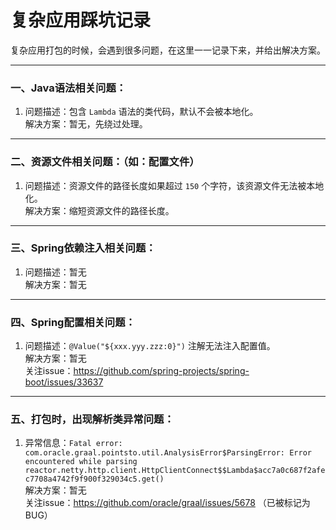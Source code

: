 # 复杂应用踩坑记录

复杂应用打包的时候，会遇到很多问题，在这里一一记录下来，并给出解决方案。

------

### 一、Java语法相关问题：

1. 问题描述：包含 `Lambda` 语法的类代码，默认不会被本地化。<br>
   解决方案：暂无，先绕过处理。

------

### 二、资源文件相关问题：（如：配置文件）
 
1. 问题描述：资源文件的路径长度如果超过 `150` 个字符，该资源文件无法被本地化。<br>
   解决方案：缩短资源文件的路径长度。

------

### 三、Spring依赖注入相关问题：

1. 问题描述：暂无 <br>
   解决方案：暂无 <br>

------

### 四、Spring配置相关问题：

1. 问题描述：`@Value("${xxx.yyy.zzz:0}")` 注解无法注入配置值。<br>
   解决方案：暂无 <br>
   关注issue：https://github.com/spring-projects/spring-boot/issues/33637 <br>

------

### 五、打包时，出现解析类异常问题：

1. 异常信息：`Fatal error: com.oracle.graal.pointsto.util.AnalysisError$ParsingError: Error encountered while parsing reactor.netty.http.client.HttpClientConnect$$Lambda$acc7a0c687f2afec7708a4742f9f900f329034c5.get()` <br>
   解决方案：暂无 <br>
   关注issue：https://github.com/oracle/graal/issues/5678 （已被标记为BUG） <br>
